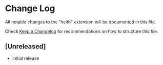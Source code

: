 # Change Log

All notable changes to the "helth" extension will be documented in this file.

Check [Keep a Changelog](http://keepachangelog.com/) for recommendations on how to structure this file.

## [Unreleased]

- Initial release
